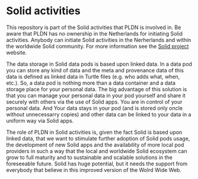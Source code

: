 <H1>Solid activities</H1>

This repository is part of the Solid activities that PLDN is involved in. Be aware that PLDN has no ownership in the Netherlands for initiating Solid activities. Anybody can initiate Solid activities in the Nerherlands and within the worldwide Solid community. For more information see the [Solid project](https://solidproject.org/) website.

The data storage in Solid data pods is based upon linked data. In a data pod you can store any kind of data and the meta and provenance data of this data is defined as linked data in Turtle files (e.g. who adds what, when, etc.). So, a data pod is nothing more than a data container and a data storage place for your personal data. The big advantage of this solution is that you can manage your personal data in your pod yourself and share it securely with others via the use of Solid apps. You are in control of your personal data. And Your data stays in your pod (and is stored only oncle without unnecessarry copies) and other data can be linked to your data in a uniform way via Solid apps.

The role of PLDN in Solid activities is, given the fact Solid is based upon linked data, that we want to stimulate further adoption of Solid pods usage, the development of new Solid apps and the availability of more local pod providers in such a way that the local and worldwide Solid ecosystem can grow to full maturity and to sustainable and scalable solutions in the foreseeable future. Solid has huge potential, but it needs the support from everybody that believe in this improved version of the Wolrd Wide Web.  
